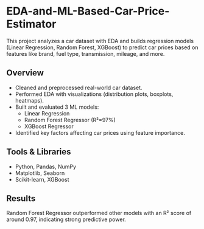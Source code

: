 # EDA-and-ML-Based-Car-Price-Estimator
This project analyzes a car dataset with EDA and builds regression models (Linear Regression, Random Forest, XGBoost) to predict car prices based on features like brand, fuel type, transmission, mileage, and more.

## Overview
- Cleaned and preprocessed real-world car dataset.
- Performed EDA with visualizations (distribution plots, boxplots, heatmaps).
- Built and evaluated 3 ML models:
  - Linear Regression
  - Random Forest Regressor (R²=97%)
  - XGBoost Regressor
- Identified key factors affecting car prices using feature importance.

## Tools & Libraries
- Python, Pandas, NumPy
- Matplotlib, Seaborn
- Scikit-learn, XGBoost

## Results
Random Forest Regressor outperformed other models with an R² score of around 0.97, indicating strong predictive power.
